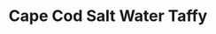 ---
title: "Cape Cod Salt Water Taffy"
url: /south-yarmouth/cape-cod-salt-water-taffy/
shop: Süßwaren
---